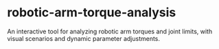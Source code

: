 # robotic-arm-torque-analysis
An interactive tool for analyzing robotic arm torques and joint limits, with visual scenarios and dynamic parameter adjustments.
